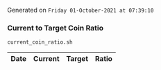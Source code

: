 Generated on `Friday 01-October-2021 at 07:39:10`

### Current to Target Coin Ratio
`current_coin_ratio.sh`

Date|Current|Target|Ratio
---|---|---|---
